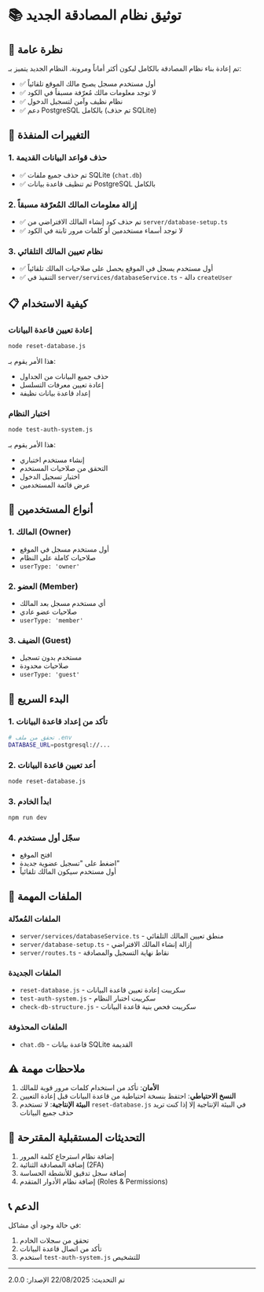# 📚 توثيق نظام المصادقة الجديد

## 🎯 نظرة عامة
تم إعادة بناء نظام المصادقة بالكامل ليكون أكثر أماناً ومرونة. النظام الجديد يتميز بـ:
- ✅ أول مستخدم مسجل يصبح مالك الموقع تلقائياً
- ✅ لا توجد معلومات مالك مُعرّفة مسبقاً في الكود
- ✅ نظام نظيف وآمن لتسجيل الدخول
- ✅ دعم PostgreSQL بالكامل (تم حذف SQLite)

## 🔧 التغييرات المنفذة

### 1. حذف قواعد البيانات القديمة
- ✅ تم حذف جميع ملفات SQLite (`chat.db`)
- ✅ تم تنظيف قاعدة بيانات PostgreSQL بالكامل

### 2. إزالة معلومات المالك المُعرّفة مسبقاً
- ✅ تم حذف كود إنشاء المالك الافتراضي من `server/database-setup.ts`
- ✅ لا توجد أسماء مستخدمين أو كلمات مرور ثابتة في الكود

### 3. نظام تعيين المالك التلقائي
- ✅ أول مستخدم يسجل في الموقع يحصل على صلاحيات المالك تلقائياً
- ✅ التنفيذ في `server/services/databaseService.ts` - دالة `createUser`

## 📋 كيفية الاستخدام

### إعادة تعيين قاعدة البيانات
```bash
node reset-database.js
```
هذا الأمر يقوم بـ:
- حذف جميع البيانات من الجداول
- إعادة تعيين معرفات التسلسل
- إعداد قاعدة بيانات نظيفة

### اختبار النظام
```bash
node test-auth-system.js
```
هذا الأمر يقوم بـ:
- إنشاء مستخدم اختباري
- التحقق من صلاحيات المستخدم
- اختبار تسجيل الدخول
- عرض قائمة المستخدمين

## 🔐 أنواع المستخدمين

### 1. المالك (Owner)
- أول مستخدم مسجل في الموقع
- صلاحيات كاملة على النظام
- `userType: 'owner'`

### 2. العضو (Member)
- أي مستخدم مسجل بعد المالك
- صلاحيات عضو عادي
- `userType: 'member'`

### 3. الضيف (Guest)
- مستخدم بدون تسجيل
- صلاحيات محدودة
- `userType: 'guest'`

## 🚀 البدء السريع

### 1. تأكد من إعداد قاعدة البيانات
```bash
# تحقق من ملف .env
DATABASE_URL=postgresql://...
```

### 2. أعد تعيين قاعدة البيانات
```bash
node reset-database.js
```

### 3. ابدأ الخادم
```bash
npm run dev
```

### 4. سجّل أول مستخدم
- افتح الموقع
- اضغط على "تسجيل عضوية جديدة"
- أول مستخدم سيكون المالك تلقائياً

## 📁 الملفات المهمة

### الملفات المُعدّلة
- `server/services/databaseService.ts` - منطق تعيين المالك التلقائي
- `server/database-setup.ts` - إزالة إنشاء المالك الافتراضي
- `server/routes.ts` - نقاط نهاية التسجيل والمصادقة

### الملفات الجديدة
- `reset-database.js` - سكريبت إعادة تعيين قاعدة البيانات
- `test-auth-system.js` - سكريبت اختبار النظام
- `check-db-structure.js` - سكريبت فحص بنية قاعدة البيانات

### الملفات المحذوفة
- `chat.db` - قاعدة بيانات SQLite القديمة

## ⚠️ ملاحظات مهمة

1. **الأمان**: تأكد من استخدام كلمات مرور قوية للمالك
2. **النسخ الاحتياطي**: احتفظ بنسخة احتياطية من قاعدة البيانات قبل إعادة التعيين
3. **البيئة الإنتاجية**: لا تستخدم `reset-database.js` في البيئة الإنتاجية إلا إذا كنت تريد حذف جميع البيانات

## 🔄 التحديثات المستقبلية المقترحة

1. إضافة نظام استرجاع كلمة المرور
2. إضافة المصادقة الثنائية (2FA)
3. إضافة سجل تدقيق للأنشطة الحساسة
4. إضافة نظام الأدوار المتقدم (Roles & Permissions)

## 📞 الدعم

في حالة وجود أي مشاكل:
1. تحقق من سجلات الخادم
2. تأكد من اتصال قاعدة البيانات
3. استخدم `test-auth-system.js` للتشخيص

---

تم التحديث: 22/08/2025
الإصدار: 2.0.0